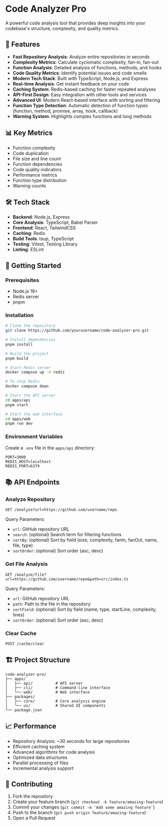 # Code Analyzer Pro

A powerful code analysis tool that provides deep insights into your codebase's structure, complexity, and quality metrics.

## 🚀 Features

- **Fast Repository Analysis**: Analyze entire repositories in seconds
- **Complexity Metrics**: Calculate cyclomatic complexity, fan-in, fan-out
- **Function Analysis**: Detailed analysis of functions, methods, and hooks
- **Code Quality Metrics**: Identify potential issues and code smells
- **Modern Tech Stack**: Built with TypeScript, Node.js, and Express
- **Real-time Analysis**: Get instant feedback on your code
- **Caching System**: Redis-based caching for faster repeated analyses
- **API-First Design**: Easy integration with other tools and services
- **Advanced UI**: Modern React-based interface with sorting and filtering
- **Function Type Detection**: Automatic detection of function types (function, method, promise, array, hook, callback)
- **Warning System**: Highlights complex functions and long methods

## 📊 Key Metrics

- Function complexity
- Code duplication
- File size and line count
- Function dependencies
- Code quality indicators
- Performance metrics
- Function type distribution
- Warning counts

## 🛠️ Tech Stack

- **Backend**: Node.js, Express
- **Core Analysis**: TypeScript, Babel Parser
- **Frontend**: React, TailwindCSS
- **Caching**: Redis
- **Build Tools**: tsup, TypeScript
- **Testing**: Vitest, Testing Library
- **Linting**: ESLint

## 🚀 Getting Started

### Prerequisites

- Node.js 18+
- Redis server
- pnpm

### Installation

```bash
# Clone the repository
git clone https://github.com/yourusername/code-analyzer-pro.git

# Install dependencies
pnpm install

# Build the project
pnpm build

# Start Redis server
docker compose up -d redis

# To stop Redis
docker compose down

# Start the API server
cd apps/api
pnpm start

# Start the web interface
cd apps/web
pnpm run dev
```

### Environment Variables

Create a `.env` file in the `apps/api` directory:

```env
PORT=3000
REDIS_HOST=localhost
REDIS_PORT=6379
```

## 📚 API Endpoints

### Analyze Repository

```http
GET /analyze?url=https://github.com/username/repo
```

Query Parameters:
- `url`: GitHub repository URL
- `search`: (optional) Search term for filtering functions
- `sortBy`: (optional) Sort by field (size, complexity, fanIn, fanOut, name, file, type)
- `sortOrder`: (optional) Sort order (asc, desc)

### Get File Analysis

```http
GET /analyze/file?url=https://github.com/username/repo&path=src/index.ts
```

Query Parameters:
- `url`: GitHub repository URL
- `path`: Path to the file in the repository
- `sortField`: (optional) Sort by field (name, type, startLine, complexity, lines)
- `sortOrder`: (optional) Sort order (asc, desc)

### Clear Cache

```http
POST /cache/clear
```

## 🏗️ Project Structure

```
code-analyzer-pro/
├── apps/
│   ├── api/          # API server
│   ├── cli/          # Command-line interface
│   └── web/          # Web interface
├── packages/
│   ├── core/         # Core analysis engine
│   └── ui/           # Shared UI components
└── package.json
```

## 📈 Performance

- Repository Analysis: ~30 seconds for large repositories
- Efficient caching system
- Advanced algorithms for code analysis
- Optimized data structures
- Parallel processing of files
- Incremental analysis support

## 🤝 Contributing

1. Fork the repository
2. Create your feature branch (`git checkout -b feature/amazing-feature`)
3. Commit your changes (`git commit -m 'Add some amazing feature'`)
4. Push to the branch (`git push origin feature/amazing-feature`)
5. Open a Pull Request
